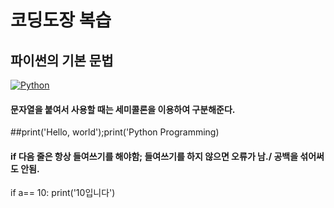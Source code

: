 # 코딩도장 복습
## 파이썬의 기본 문법
[![Python](https://img.shields.io/badge/Python-Used-blue.svg)](https://shields.io/#/)

#### 문자열을 붙여서 사용할 때는 세미콜론을 이용하여 구분해준다.
##print('Hello, world');print('Python Programming)
#### if 다음 줄은 항상 들여쓰기를 해야함; 들여쓰기를 하지 않으면 오류가 남./ 공백을 섞어써도 안됨.
if a== 10:
    print('10입니다')
